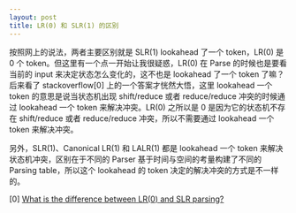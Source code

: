 ```yaml
---
layout: post
title: LR(0) 和 SLR(1) 的区别
---
```

按照网上的说法，两者主要区别就是 SLR(1) lookahead 了一个 token，LR(0) 是 0 个 token。但这里有一个点一开始让我很疑惑，LR(0) 在 Parse 的时候也是要看当前的 input 来决定状态怎么变化的，这不也是 lookahead 了一个 token 了嘛？后来看了 stackoverflow[0] 上的一个答案才恍然大悟，这里 lookahead 一个 token 的意思是说当状态机出现 shift/reduce 或者 reduce/reduce 冲突的时候通过 lookahead 一个 token 来解决冲突。LR(0) 之所以是 0 是因为它的状态机不存在 shift/reduce 或者 reduce/reduce 冲突，所以不需要通过 lookahead 一个 token 来解决冲突。

另外，SLR(1)、Canonical LR(1) 和 LALR(1) 都是 lookahead 一个 token 来解决状态机冲突，区别在于不同的 Parser 基于时间与空间的考量构建了不同的 Parsing table，所以这个 lookahead 的 token 决定的解决冲突的方式是不一样的。

[0] [What is the difference between LR(0) and SLR parsing?](https://stackoverflow.com/a/70183204)

